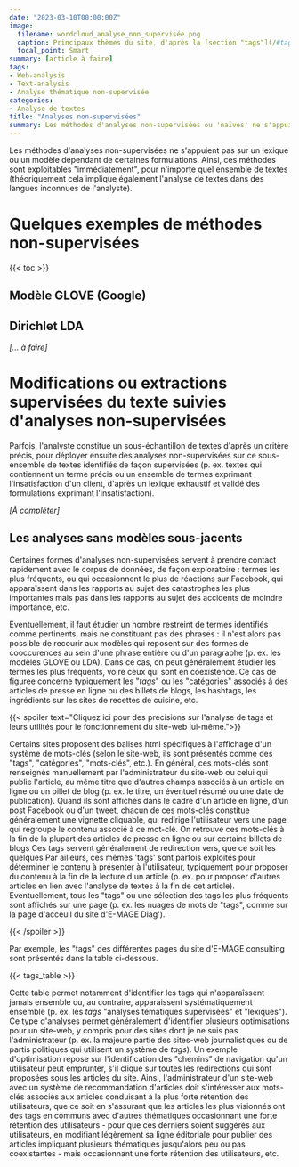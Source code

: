 ```yaml
---
date: "2023-03-10T00:00:00Z"
image:
  filename: wordcloud_analyse_non_supervisée.png
  caption: Principaux thèmes du site, d'après la [section "tags"](/#tag_cloud)
  focal_point: Smart
summary: [article à faire]
tags:
- Web-analysis
- Text-analysis
- Analyse thématique non-supervisée
categories:
- Analyse de textes
title: "Analyses non-supervisées"
summary: Les méthodes d'analyses non-supervisées ou 'naïves' ne s'appuient **pas** sur un modèle identifiant la présence de certains termes ou de certaines formulations. Ainsi, elles s'appliquent à des ensembles de textes qui ne sont pas l'objet de modèlisations préalables. 
---
```



Les méthodes d'analyses non-supervisées ne s'appuient pas sur un lexique ou un modèle dépendant de certaines formulations. Ainsi, ces méthodes sont exploitables "immédiatement", pour n'importe quel ensemble de textes (théoriquement cela implique également l'analyse de textes dans des langues inconnues de l'analyste). 


# Quelques exemples de méthodes non-supervisées

{{< toc >}}

## Modèle GLOVE (Google)

## Dirichlet LDA
*[... à faire]*

# Modifications ou extractions supervisées du texte suivies d'analyses non-supervisées
Parfois, l'analyste constitue un sous-échantillon de textes d'après un critère précis, pour déployer ensuite des analyses non-supervisées sur ce sous-ensemble de textes identifiés de façon supervisées (p. ex. textes qui contiennent un terme précis ou un ensemble de termes exprimant l'insatisfaction d'un client, d'après un lexique exhaustif et validé des formulations exprimant l'insatisfaction). 

*[À compléter]*

## Les analyses sans modèles sous-jacents 
Certaines formes d'analyses non-supervisées servent à prendre contact rapidement avec le corpus de données, de façon exploratoire : termes les plus fréquents, ou qui occasionnent le plus de réactions sur Facebook, qui apparaîssent dans les rapports au sujet des catastrophes les plus importantes mais pas dans les rapports au sujet des accidents de moindre importance, etc. 

Éventuellement, il faut étudier un nombre restreint de termes identifiés comme pertinents, mais ne constituant pas des phrases : il n'est alors pas possible de recourir aux modèles qui reposent sur des formes de cooccurences au sein d'une phrase entière ou d'un paragraphe (p. ex. les modèles GLOVE ou LDA). Dans ce cas, on peut généralement étudier les termes les plus fréquents, voire ceux qui sont en coexistence. Ce cas de figuree concerne typiquement les "*tags*" ou les "catégories" associés à des articles de presse en ligne ou des billets de blogs, les hashtags, les ingrédients sur les sites de recettes de cuisine, etc.


{{< spoiler text="Cliquez ici pour des précisions sur l'analyse de tags et leurs utilités pour le fonctionnement du site-web lui-même.">}}

Certains sites proposent des balises html spécifiques à l'affichage d'un système de mots-clés (selon le site-web, ils sont présentés comme des "tags", "catégories", "mots-clés", etc.). En général, ces mots-clés sont renseignés manuellement par l'administrateur du site-web ou celui qui publie l'article, au même titre que d'autres champs associés à un article en ligne ou un billet de blog (p. ex. le titre, un éventuel résumé ou une date de publication). Quand ils sont affichés dans le cadre d'un article en ligne, d'un post Facebook ou d'un tweet, chacun de ces mots-clés constitue généralement une vignette cliquable, qui redirige l'utilisateur vers une page qui regroupe le contenu associé à ce mot-clé. On retrouve ces mots-clés à la fin de la plupart des articles de presse en ligne ou sur certains billets de blogs Ces tags servent généralement de redirection vers, que ce soit les quelques  Par ailleurs, ces mêmes 'tags' sont parfois exploités pour déterminer le contenu à présenter à l'utilisateur, typiquement pour proposer du contenu à la fin de la lecture d'un article (p. ex. pour proposer d'autres articles en lien avec l'analyse de textes à la fin de cet article). Éventuellement, tous les "tags" ou une sélection des tags les plus fréquents sont affichés sur une page (p. ex. les nuages de mots de "tags", comme sur la page d'acceuil du site d'E-MAGE Diag').

{{< /spoiler >}}

Par exemple, les "tags" des différentes pages du site d'E-MAGE consulting sont présentés dans la table ci-dessous.

<div class="table-responsive">
  {{< tags_table >}}  
</div>

 Cette table permet notamment d'identifier les tags qui n'apparaîssent jamais ensemble ou, au contraire, apparaissent systématiquement ensemble (p. ex. les *tags* "analyses tématiques supervisées" et "lexiques"). Ce type d'analyses permet généralement d'identifier plusieurs optimisations pour un site-web, y compris pour des sites dont je ne suis pas l'administrateur (p. ex. la majeure partie des sites-web journalistiques ou de partis politiques qui utilisent un système de *tags*). Un exemple d'optimisation repose sur l'identification des "chemins" de navigation qu'un utilisateur peut emprunter, s'il clique sur toutes les redirections qui sont proposées sous les articles du site. Ainsi, l'administrateur d'un site-web avec un système de recommandation d'articles doit s'intéresser aux mots-clés associés aux articles conduisant à la plus forte rétention des utilisateurs, que ce soit en s'assurant que les articles les plus visionnés ont des tags en communs avec d'autres thématiques occasionnant une forte rétention des utilisateurs - pour que ces derniers soient suggérés aux utilisateurs, en modifiant légèrement sa ligne éditoriale pour publier des articles impliquant plusieurs thématiques jusqu'alors peu ou pas coexistantes - mais occasionnant une forte rétention des utilisateurs, etc.
 
<!-- 
CI DESSOUS TU UTILISE UNE TABLE PRODUITE PARR UN MIX DE CODES HTML ET DE HUGO SHORTCODE renseignés dans layouts/shortcodes/tags_table.html
-->


<!-- CI DESSOUS UN GRAPH DE RELATION UN PEU NAZBROQUE MAIS QUI A LE MERITE D'ETRE FONCTIONNEL -->
 
 